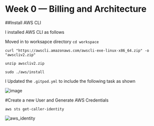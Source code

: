 # Week 0 — Billing and Architecture

##Install AWS CLI

I installed AWS CLI as follows

Moved in to worksapce directory  `cd workspace`

```curl "https://awscli.amazonaws.com/awscli-exe-linux-x86_64.zip" -o "awscliv2.zip" ```

```unzip awscliv2.zip```

```sudo ./aws/install```


I Updated the `.gitpod.yml` to include the following task as shown

![image](https://user-images.githubusercontent.com/50416701/219223311-32974d4e-ddf2-489a-9e1e-4a08116d3cdb.png)


#Create a new User and Generate AWS Credentials

`aws sts get-caller-identity`

![aws_identity](https://user-images.githubusercontent.com/50416701/219276050-62a3581c-38da-4944-af41-c9fe9bebf4f2.png)

